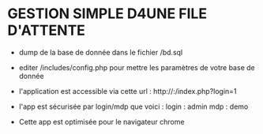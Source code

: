 GESTION SIMPLE D4UNE FILE D'ATTENTE
===========

- dump de la base de donnée dans le fichier /bd.sql
- editer /includes/config.php pour mettre les paramètres de votre base de donnée
- l'application est accessible via cette url : http://<domaine>:<port>/index.php?login=1


- l'app est sécurisée par login/mdp que voici :
   login : admin
   mdp : demo
- Cette app est optimisée pour le navigateur chrome
